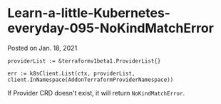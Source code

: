 # Learn-a-little-Kubernetes-everyday-095-NoKindMatchError

Posted on Jan. 18, 2021


```
providerList := &terraformv1beta1.ProviderList{}

err := k8sClient.List(ctx, providerList, client.InNamespace(AddonTerraformProviderNamespace))
```

If Provider CRD doesn't exist, it will return `NoKindMatchError`.


